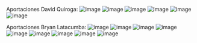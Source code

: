 Aportaciones David Quiroga: 
![image](https://github.com/Bsteven593/ProyectoNestJs/assets/97131802/2d40b3a7-af7f-4a4c-b52f-55bf93ba4025)
![image](https://github.com/Bsteven593/ProyectoNestJs/assets/97131802/4747600a-2baf-4cdf-8b85-0ef9a33a6398)
![image](https://github.com/Bsteven593/ProyectoNestJs/assets/97131802/25bbba66-14d1-4f6a-b3f3-7c935da83aa1)
![image](https://github.com/Bsteven593/ProyectoNestJs/assets/97131802/e38521fd-3e01-4d4c-adc8-f9651f46b220)
![image](https://github.com/Bsteven593/ProyectoNestJs/assets/97131802/c33322c5-b486-47f1-98e7-43455a6b4aee)
![image](https://github.com/Bsteven593/ProyectoNestJs/assets/97131802/dfb5ecdf-ed63-4a1c-8fec-7fbe65c9d2ab)

Aportaciones Bryan Latacumba:
![image](https://github.com/Bsteven593/ProyectoNestJs/assets/97131802/b9c69bb1-d179-4c40-9de7-99ec04618509)
![image](https://github.com/Bsteven593/ProyectoNestJs/assets/97131802/84984ae5-841a-43b6-ae49-d101c85d14d7)
![image](https://github.com/Bsteven593/ProyectoNestJs/assets/97131802/e1d23566-92ba-4ef8-9ea5-0dafa3cd4084)
![image](https://github.com/Bsteven593/ProyectoNestJs/assets/97131802/f734076a-cbd7-41c2-b01a-e4572ac51b8b)
![image](https://github.com/Bsteven593/ProyectoNestJs/assets/97131802/71f8bae1-2e6e-4841-857a-f3b2f73580cd)
![image](https://github.com/Bsteven593/ProyectoNestJs/assets/97131802/e2d047f9-f036-463c-a6d6-714d5900d023)
![image](https://github.com/Bsteven593/ProyectoNestJs/assets/110885930/5ba60b0b-dc97-4b8f-a55b-dfe1bbf5502b)
![image](https://github.com/Bsteven593/ProyectoNestJs/assets/110885930/5315bce6-0e68-4e2e-80cb-8234cea787a6)
![image](https://github.com/Bsteven593/ProyectoNestJs/assets/110885930/0d79234c-8ec7-4550-9603-c2e604a86f02)

